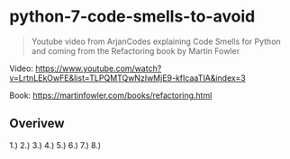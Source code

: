 # python-7-code-smells-to-avoid
> Youtube video from ArjanCodes explaining Code Smells for Python and coming from the Refactoring book by Martin Fowler

Video: https://www.youtube.com/watch?v=LrtnLEkOwFE&list=TLPQMTQwNzIwMjE9-kfIcaaTIA&index=3

Book: https://martinfowler.com/books/refactoring.html

## Overivew
1.) 
2.) 
3.)
4.)
5.)
6.)
7.)
8.)


